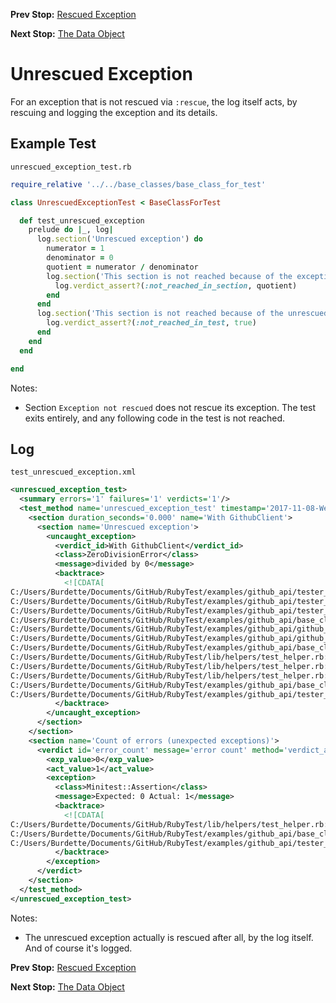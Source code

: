 <!--- GENERATED FILE, DO NOT EDIT --->
**Prev Stop:** [Rescued Exception](./RescuedException.md#rescued-exception)

**Next Stop:** [The Data Object](./DataObjects.md#the-data-object)


# Unrescued Exception

For an exception that is not rescued via `:rescue`, the log itself acts, by rescuing and logging the exception and its details.

## Example Test

<code>unrescued_exception_test.rb</code>
```ruby
require_relative '../../base_classes/base_class_for_test'

class UnrescuedExceptionTest < BaseClassForTest

  def test_unrescued_exception
    prelude do |_, log|
      log.section('Unrescued exception') do
        numerator = 1
        denominator = 0
        quotient = numerator / denominator
        log.section('This section is not reached because of the exception') do
          log.verdict_assert?(:not_reached_in_section, quotient)
        end
      end
      log.section('This section is not reached because of the unrescued exception') do
        log.verdict_assert?(:not_reached_in_test, true)
      end
    end
  end

end
```

Notes:

- Section `Exception not rescued` does not rescue its exception.  The test exits entirely, and any following code in the test is not reached.

## Log

<code>test_unrescued_exception.xml</code>
```xml
<unrescued_exception_test>
  <summary errors='1' failures='1' verdicts='1'/>
  <test_method name='unrescued_exception_test' timestamp='2017-11-08-Wed-15.46.11.847'>
    <section duration_seconds='0.000' name='With GithubClient'>
      <section name='Unrescued exception'>
        <uncaught_exception>
          <verdict_id>With GithubClient</verdict_id>
          <class>ZeroDivisionError</class>
          <message>divided by 0</message>
          <backtrace>
            <![CDATA[
C:/Users/Burdette/Documents/GitHub/RubyTest/examples/github_api/tester_tour/tests/unrescued_exception_test.rb:10:in `/'
C:/Users/Burdette/Documents/GitHub/RubyTest/examples/github_api/tester_tour/tests/unrescued_exception_test.rb:10:in `block (2 levels) in test_unrescued_exception'
C:/Users/Burdette/Documents/GitHub/RubyTest/examples/github_api/tester_tour/tests/unrescued_exception_test.rb:7:in `block in test_unrescued_exception'
C:/Users/Burdette/Documents/GitHub/RubyTest/examples/github_api/base_classes/base_class_for_test.rb:20:in `block (2 levels) in prelude'
C:/Users/Burdette/Documents/GitHub/RubyTest/examples/github_api/github_client.rb:20:in `block in with'
C:/Users/Burdette/Documents/GitHub/RubyTest/examples/github_api/github_client.rb:16:in `with'
C:/Users/Burdette/Documents/GitHub/RubyTest/examples/github_api/base_classes/base_class_for_test.rb:19:in `block in prelude'
C:/Users/Burdette/Documents/GitHub/RubyTest/lib/helpers/test_helper.rb:23:in `block (2 levels) in test'
C:/Users/Burdette/Documents/GitHub/RubyTest/lib/helpers/test_helper.rb:22:in `block in test'
C:/Users/Burdette/Documents/GitHub/RubyTest/lib/helpers/test_helper.rb:21:in `test'
C:/Users/Burdette/Documents/GitHub/RubyTest/examples/github_api/base_classes/base_class_for_test.rb:11:in `prelude'
C:/Users/Burdette/Documents/GitHub/RubyTest/examples/github_api/tester_tour/tests/unrescued_exception_test.rb:6:in `test_unrescued_exception']]>
          </backtrace>
        </uncaught_exception>
      </section>
    </section>
    <section name='Count of errors (unexpected exceptions)'>
      <verdict id='error_count' message='error count' method='verdict_assert_equal?' outcome='failed' volatile='true'>
        <exp_value>0</exp_value>
        <act_value>1</act_value>
        <exception>
          <class>Minitest::Assertion</class>
          <message>Expected: 0 Actual: 1</message>
          <backtrace>
            <![CDATA[
C:/Users/Burdette/Documents/GitHub/RubyTest/lib/helpers/test_helper.rb:21:in `test'
C:/Users/Burdette/Documents/GitHub/RubyTest/examples/github_api/base_classes/base_class_for_test.rb:11:in `prelude'
C:/Users/Burdette/Documents/GitHub/RubyTest/examples/github_api/tester_tour/tests/unrescued_exception_test.rb:6:in `test_unrescued_exception']]>
          </backtrace>
        </exception>
      </verdict>
    </section>
  </test_method>
</unrescued_exception_test>
```

Notes:

- The unrescued exception actually is rescued after all, by the log itself.  And of course it's logged.

**Prev Stop:** [Rescued Exception](./RescuedException.md#rescued-exception)

**Next Stop:** [The Data Object](./DataObjects.md#the-data-object)

